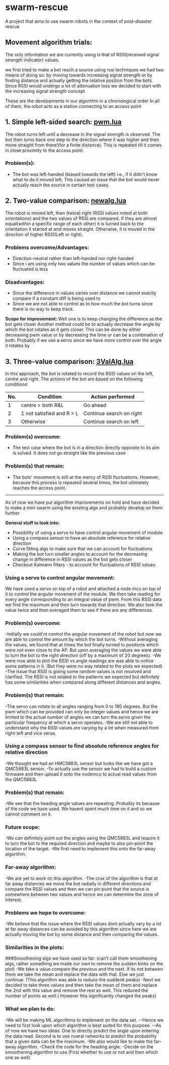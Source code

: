 # swarm-rescue
A project that aims to use swarm robots in the context of post-disaster rescue

## Movement algorithm trials:

The only information we are currently using is that of RSSI(received signal strength indicator) values. 

we first tried to make a bot reach a source using rssi techniques
we had two means of doing so: by moving towards increasing signal strength or by finding distance and actually getting the relative position from the bots.
Since RSSI would undergo a lot of attenuation loss we decided to start with the increasing signal strength concept

These are the developments in our algorithm in a chronological order
In all of them, the robot acts as a station connecting to an access point

## 1. Simple left-sided search: [pwm.lua](https://github.com/project-swarm-rescue/swarm-rescue/blob/master/pwm.lua)
The robot turns left until a decrease in the signal strength is observed. The bot then turns back one step to the direction where it was higher and then move straight from there!(for a finite distance). This is repeated till it comes in close proximity to the access point. 

### Problem(s): 
- The bot was left-handed (biased towards the left) i.e., if it didn't know what to do it moved left. This caused an issue that the bot would never actually reach the source in certain test cases. 

## 2. Two-value comparison: [newalg.lua](https://github.com/project-swarm-rescue/swarm-rescue/blob/master/newalg.lua)
The robot is moved left, then (twice) right (RSSI values noted at both orientations) and the two values of RSSI are compared. If they are almost equal(within a specific range of each other) it is turned back to the orientation it started at and moves straight. Otherwise, it is moved in the direction of higher RSSI(Left or right).

### Problems overcome/Advantages:
- Direction-neutral rather than left-handed nor right-handed
- Since i am using only two values the number of values which can be fluctuated is less

### Disadvantages: 
- Since the difference in values varies over distance we cannot exactly compare if a constant diff is being used to 
- Since we are not able to control as to how much the bot turns since there is no way to keep track.

**Scope for improvement:**
Well one is to keep changing the difference as the bot gets closer
Another method could be to actually decrease the angle by which the bot rotates as it gets closer. This can be done 	    by either decreasing pwm value or by decreasing the time or can be a combination of both.
Probably if we use a servo since we have more control over the angle it rotates by

## 3. Three-value comparison: [3ValAlg.lua](https://github.com/project-swarm-rescue/swarm-rescue/blob/master/3ValAlgo.lua)
In this approach, the bot is rotated to record the RSSI values on the left, centre and right. The actions of the bot are based on the following conditions:

No. |Condition | Action performed
--- | -------- | ----------------
1 | centre > both R&L | Go ahead
2 | 1 not satisfied and R > L | Continue search on right
3 | Otherwise | Continue search on left

### Problem(s) overcome:
- The test case where the bot is in a direction directly opposite to its aim is solved. It does not go straight like the previous case

### Problem(s) that remain:
- The bots' movement is still at the mercy of RSSI fluctuations. However, because this process is repeated several times, the bot ultimately reaches the access point.

---
As of now we have put algorithm improvements on hold and have decided to make a mini swarm using the existing algs and probably develop on them further

**General stuff to look into:**
- Possibility of using a servo to have control angular movement of module
- Using a compass sensor to have an absolute reference for relative direction
- Curve fitting algs to make sure that we can account for fluctuations
- Making the bot turn smaller angles to account for the decreasing change in difference in RSSI values as the bot gets closer
-  Checkout Kalmann filters - to account for fluctuations of RSSI values

### Using a servo to control angular movement:
We have used a servo on top of a robot and attached a node mcu on top of it to control the angular movement of the module. We then take reading for every angle corresponding to an integral value of pwm. From this RSSI data we find the maximum and then turn towards that direction. We also took the value twice and then averaged them to see if there are any differences.

### Problem(s) overcome:
-Initially we could'nt control the angular movement of the robot but now we are able to control the amount by which the bot turns. 
-Without averaging the values, we found that at times the bot finally turned to positions which were not even close to the AP. But upon averaging the values we were able to turn the bot to the right direction (off by a maximum of 20 degrees).
-We were now able to plot the RSSI vs angle readings are was able to notice some patterns in it. (But they were no way related to the plots we expected)
-The issue that RSSI is giving some random values is not resolved and clarified. The RSSI is not related to the patterns we expected but definitely has some similarities when compared along different distances and angles.

### Problem(s) that remain:
-The servo can rotate to all angles ranging from 0 to 180 degrees. But the pwm which can be provided can only be integer values and hence we are limited to the actual number of angles we can turn the servo given the particular frequency at which a servo operates.
-We are still not able to understand why the RSSI values are varying by a lot when measured from right-left and vice versa. 

### Using a compass sensor to find absolute reference angles for relative direction
-We thought we had an HMC5883L sensor but looks like we have got a QMC5883L sensor.
-To actually use the sensor we had to build a custom firmware and then upload it onto the nodemcu to actual read values from the QMC5883L

### Problem(s) that remain:
-We see that the heading angle values are repeating. Probably its because of the code we have used. We havent spent much time on it and so we cannot comment on it.

### Future scope:
-We can definitely point out the angles using the QMC5883L and require it to turn the bot to the required direction and maybe to also pin-point the location of the target.
-We first need to implement this onto the far-away algorithm.

### Far-away algorithm:
-We are yet to work on this algorithm. 
-The crux of the algorithm is that at far away distances we move the bot radially in different directions and compare the RSSI values and then we can pin point that the source is somewhere between two values and hence we can determine the zone of interest.

### Problems we hope to overcome:
-We believe that the issue where the RSSI values dont actually vary by a lot at far away distances can be avoided by this algorithm since here we are actually moving the bot by some distance and then comparing the values.


### Similarities in the plots:





###Smoothening algs we have used so far: (can't call them smoothening algs, rather something we made our own to remove the sudden kinks on the plot)
-We take a value compare the previous and the next. If its not between them we take the mean and replace the data with that. Else we just continue. (This algorithm was able to reduce the suddenk peaks)
-Next we decided to take three values and then take the mean of them and replace the 2nd with this value and remove the rest as well. This reduced the number of points as well.( However this significantly changed the peaks)


### What we plan to do:
-We will be making ML algorithms to implement on the data set.
--Hence we need to first look upon which algorithm is best suited for this purpose.
--As of now we have two ideas. One to directly predict the angle upon entering the data read. Second is to use nueral networks to predict the probability that a given data can be the maximum.
-We also would like to make the far-away algorithm.
-Check the code for the heading angle.
-Decide on the smoothening algorithm to use.(First whether to use or not and then which one as well)


